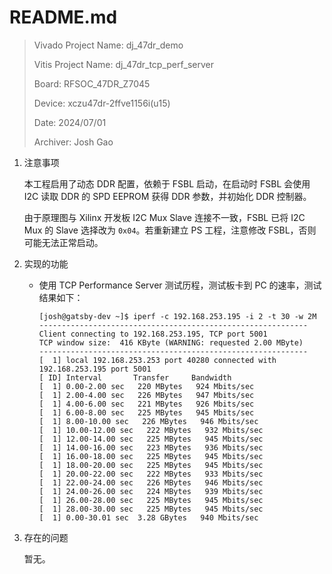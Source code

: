 # README.md

> Vivado Project Name: dj_47dr_demo
>
> Vitis Project Name: dj_47dr_tcp_perf_server
>
> Board: RFSOC_47DR_Z7045
>
> Device: xczu47dr-2ffve1156i(u15)
>
> Date: 2024/07/01
>
> Archiver: Josh Gao

1. 注意事项

   本工程启用了动态 DDR 配置，依赖于 FSBL 启动，在启动时 FSBL 会使用 I2C 读取 DDR 的 SPD EEPROM 获得 DDR 参数，并初始化 DDR 控制器。

   由于原理图与 Xilinx 开发板 I2C Mux Slave 连接不一致，FSBL 已将 I2C Mux 的 Slave 选择改为 `0x04`。若重新建立 PS 工程，注意修改 FSBL，否则可能无法正常启动。

2. 实现的功能

   - 使用 TCP Performance Server 测试历程，测试板卡到 PC 的速率，测试结果如下：

     ``` plain
     [josh@gatsby-dev ~]$ iperf -c 192.168.253.195 -i 2 -t 30 -w 2M
     ------------------------------------------------------------
     Client connecting to 192.168.253.195, TCP port 5001
     TCP window size:  416 KByte (WARNING: requested 2.00 MByte)
     ------------------------------------------------------------
     [  1] local 192.168.253.253 port 40280 connected with 192.168.253.195 port 5001
     [ ID] Interval       Transfer     Bandwidth
     [  1] 0.00-2.00 sec   220 MBytes   924 Mbits/sec
     [  1] 2.00-4.00 sec   226 MBytes   947 Mbits/sec
     [  1] 4.00-6.00 sec   221 MBytes   926 Mbits/sec
     [  1] 6.00-8.00 sec   225 MBytes   945 Mbits/sec
     [  1] 8.00-10.00 sec   226 MBytes   946 Mbits/sec
     [  1] 10.00-12.00 sec   222 MBytes   932 Mbits/sec
     [  1] 12.00-14.00 sec   225 MBytes   945 Mbits/sec
     [  1] 14.00-16.00 sec   223 MBytes   936 Mbits/sec
     [  1] 16.00-18.00 sec   225 MBytes   945 Mbits/sec
     [  1] 18.00-20.00 sec   225 MBytes   945 Mbits/sec
     [  1] 20.00-22.00 sec   222 MBytes   933 Mbits/sec
     [  1] 22.00-24.00 sec   226 MBytes   946 Mbits/sec
     [  1] 24.00-26.00 sec   224 MBytes   939 Mbits/sec
     [  1] 26.00-28.00 sec   225 MBytes   945 Mbits/sec
     [  1] 28.00-30.00 sec   225 MBytes   945 Mbits/sec
     [  1] 0.00-30.01 sec  3.28 GBytes   940 Mbits/sec
     ```

3. 存在的问题

   暂无。

